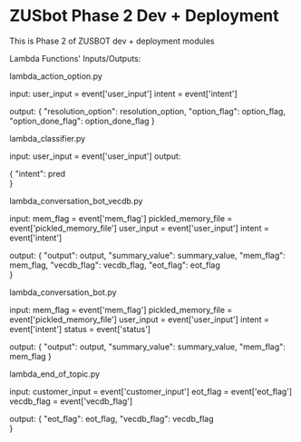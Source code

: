 # ZUSbot Phase 2 Dev + Deployment 

This is Phase 2 of ZUSBOT dev + deployment modules


Lambda Functions' Inputs/Outputs:

lambda_action_option.py

input:
user_input = event['user_input']
intent = event['intent']

output:
{
"resolution_option": resolution_option,
"option_flag": option_flag,
"option_done_flag": option_done_flag
}




lambda_classifier.py

input:
user_input = event['user_input']
output:

{
"intent": pred       
}




lambda_conversation_bot_vecdb.py

input:
mem_flag = event['mem_flag']
pickled_memory_file = event['pickled_memory_file']
user_input = event['user_input']
intent = event['intent']

output:
{
"output": output,
"summary_value": summary_value,
"mem_flag": mem_flag,
"vecdb_flag": vecdb_flag,
"eot_flag": eot_flag  
}



lambda_conversation_bot.py

input:
mem_flag = event['mem_flag']
pickled_memory_file = event['pickled_memory_file']
user_input = event['user_input']
intent = event['intent']
status = event['status']

output:
{
"output": output,
"summary_value": summary_value,
"mem_flag": mem_flag 
}



lambda_end_of_topic.py

input:
customer_input = event['customer_input']
eot_flag = event['eot_flag']
vecdb_flag = event['vecdb_flag']

output:
{
"eot_flag": eot_flag,
"vecdb_flag": vecdb_flag  
}